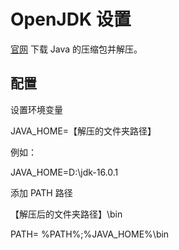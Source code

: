 # OpenJDK 设置

[官网](https://openjdk.java.net/) 下载 Java 的压缩包并解压。

## 配置

设置环境变量

JAVA_HOME=【解压的文件夹路径】

例如：

JAVA_HOME=D:\jdk-16.0.1

添加 PATH 路径

【解压后的文件夹路径】\bin

PATH= %PATH%;%JAVA_HOME%\bin

